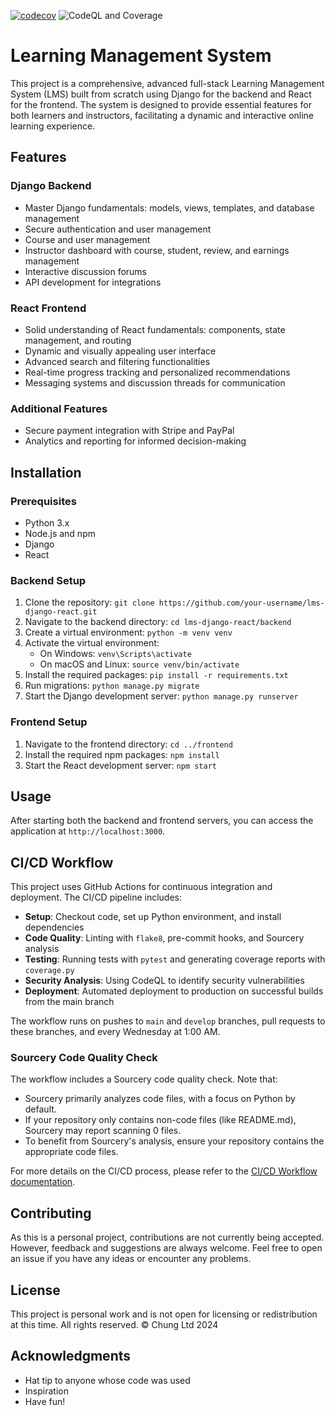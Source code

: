 [![codecov](https://codecov.io/gh/hochungyan/learning_management_system/branch/main/graph/badge.svg)](https://codecov.io/gh/hochungyan/learning_management_system)
![CodeQL and Coverage](https://github.com/hochungyan/learning_management_system/actions/workflows/codeql-analysis.yml/badge.svg)
# Learning Management System

This project is a comprehensive, advanced full-stack Learning Management System (LMS) built from scratch using Django for the backend and React for the frontend. The system is designed to provide essential features for both learners and instructors, facilitating a dynamic and interactive online learning experience.

## Features

### Django Backend
* Master Django fundamentals: models, views, templates, and database management
* Secure authentication and user management
* Course and user management
* Instructor dashboard with course, student, review, and earnings management
* Interactive discussion forums
* API development for integrations

### React Frontend
* Solid understanding of React fundamentals: components, state management, and routing
* Dynamic and visually appealing user interface
* Advanced search and filtering functionalities
* Real-time progress tracking and personalized recommendations
* Messaging systems and discussion threads for communication

### Additional Features
* Secure payment integration with Stripe and PayPal
* Analytics and reporting for informed decision-making

## Installation

### Prerequisites
* Python 3.x
* Node.js and npm
* Django
* React

### Backend Setup
1. Clone the repository: `git clone https://github.com/your-username/lms-django-react.git`
2. Navigate to the backend directory: `cd lms-django-react/backend`
3. Create a virtual environment: `python -m venv venv`
4. Activate the virtual environment:
   * On Windows: `venv\Scripts\activate`
   * On macOS and Linux: `source venv/bin/activate`
5. Install the required packages: `pip install -r requirements.txt`
6. Run migrations: `python manage.py migrate`
7. Start the Django development server: `python manage.py runserver`

### Frontend Setup
1. Navigate to the frontend directory: `cd ../frontend`
2. Install the required npm packages: `npm install`
3. Start the React development server: `npm start`

## Usage
After starting both the backend and frontend servers, you can access the application at `http://localhost:3000`.

## CI/CD Workflow

This project uses GitHub Actions for continuous integration and deployment. The CI/CD pipeline includes:

* **Setup**: Checkout code, set up Python environment, and install dependencies
* **Code Quality**: Linting with `flake8`, pre-commit hooks, and Sourcery analysis
* **Testing**: Running tests with `pytest` and generating coverage reports with `coverage.py`
* **Security Analysis**: Using CodeQL to identify security vulnerabilities
* **Deployment**: Automated deployment to production on successful builds from the main branch

The workflow runs on pushes to `main` and `develop` branches, pull requests to these branches, and every Wednesday at 1:00 AM.

### Sourcery Code Quality Check

The workflow includes a Sourcery code quality check. Note that:

- Sourcery primarily analyzes code files, with a focus on Python by default.
- If your repository only contains non-code files (like README.md), Sourcery may report scanning 0 files.
- To benefit from Sourcery's analysis, ensure your repository contains the appropriate code files.

For more details on the CI/CD process, please refer to the [CI/CD Workflow documentation](./CI_CD_WORKFLOW.md).

## Contributing

As this is a personal project, contributions are not currently being accepted. However, feedback and suggestions are always welcome. Feel free to open an issue if you have any ideas or encounter any problems.

## License

This project is personal work and is not open for licensing or redistribution at this time. All rights reserved. © Chung Ltd 2024

## Acknowledgments

* Hat tip to anyone whose code was used
* Inspiration
* Have fun!
